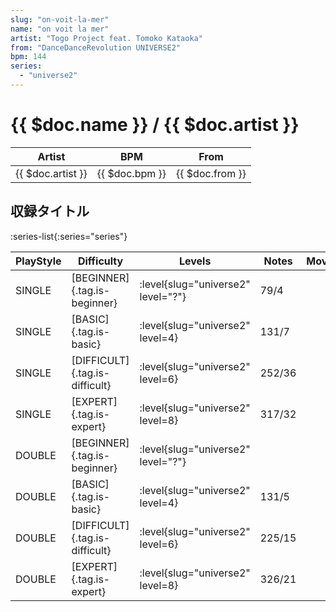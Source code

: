 ```yaml
---
slug: "on-voit-la-mer"
name: "on voit la mer"
artist: "Togo Project feat. Tomoko Kataoka"
from: "DanceDanceRevolution UNIVERSE2"
bpm: 144
series:
  - "universe2"
---
```


# {{ $doc.name }} / {{ $doc.artist }}

|Artist|BPM|From|
|------|---|----|
|{{ $doc.artist }}|{{ $doc.bpm }}|{{ $doc.from }}|

## 収録タイトル

:series-list{:series="series"}

|PlayStyle|Difficulty|Levels|Notes|Movie|
|---------|----------|------|-----|-----|
|SINGLE|[BEGINNER]{.tag.is-beginner}|<div class="field is-grouped is-grouped-multiline"> :level{slug="universe2" level="?"}</div>|79/4||
|SINGLE|[BASIC]{.tag.is-basic}|<div class="field is-grouped is-grouped-multiline"> :level{slug="universe2" level=4}</div>|131/7||
|SINGLE|[DIFFICULT]{.tag.is-difficult}|<div class="field is-grouped is-grouped-multiline"> :level{slug="universe2" level=6}</div>|252/36||
|SINGLE|[EXPERT]{.tag.is-expert}|<div class="field is-grouped is-grouped-multiline"> :level{slug="universe2" level=8}</div>|317/32||
|DOUBLE|[BEGINNER]{.tag.is-beginner}|<div class="field is-grouped is-grouped-multiline"> :level{slug="universe2" level="?"}</div>|||
|DOUBLE|[BASIC]{.tag.is-basic}|<div class="field is-grouped is-grouped-multiline"> :level{slug="universe2" level=4}</div>|131/5||
|DOUBLE|[DIFFICULT]{.tag.is-difficult}|<div class="field is-grouped is-grouped-multiline"> :level{slug="universe2" level=6}</div>|225/15||
|DOUBLE|[EXPERT]{.tag.is-expert}|<div class="field is-grouped is-grouped-multiline"> :level{slug="universe2" level=8}</div>|326/21||
